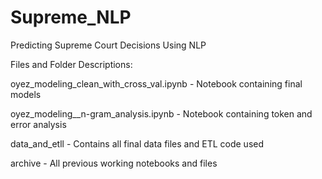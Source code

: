 # Supreme_NLP
Predicting Supreme Court Decisions Using NLP


Files and Folder Descriptions:

oyez_modeling_clean_with_cross_val.ipynb - Notebook containing final models

oyez_modeling__n-gram_analysis.ipynb - Notebook containing token and error analysis

data_and_etll - Contains all final data files and ETL code used

archive - All previous working notebooks and files


